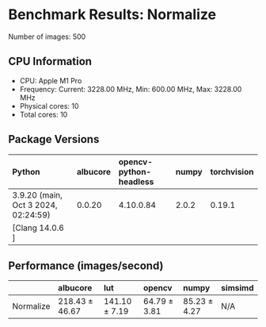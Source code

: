 # Benchmark Results: Normalize

Number of images: 500

## CPU Information

- CPU: Apple M1 Pro
- Frequency: Current: 3228.00 MHz, Min: 600.00 MHz, Max: 3228.00 MHz
- Physical cores: 10
- Total cores: 10

## Package Versions

| Python                                | albucore   | opencv-python-headless   | numpy   | torchvision   |
|:--------------------------------------|:-----------|:-------------------------|:--------|:--------------|
| 3.9.20 (main, Oct  3 2024, 02:24:59)  | 0.0.20     | 4.10.0.84                | 2.0.2   | 0.19.1        |
| [Clang 14.0.6 ]                       |            |                          |         |               |

## Performance (images/second)

|           | albucore       | lut           | opencv       | numpy        | simsimd   |
|:----------|:---------------|:--------------|:-------------|:-------------|:----------|
| Normalize | 218.43 ± 46.67 | 141.10 ± 7.19 | 64.79 ± 3.81 | 85.23 ± 4.27 | N/A       |
